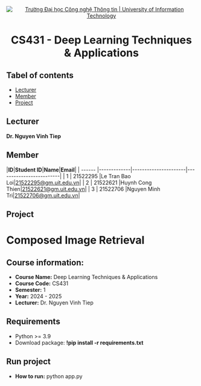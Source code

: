 <p align="center">
  <a href="https://www.uit.edu.vn/" title="Trường Đại học Công nghệ Thông tin" style="border: 5;">
    <img src="https://i.imgur.com/WmMnSRt.png" alt="Trường Đại học Công nghệ Thông tin | University of Information Technology">
  </a>
</p>

<!-- Title -->
<h1 align="center"><b>CS431 - Deep Learning Techniques & Applications</b></h1>



## Tabel of contents
* [ Lecturer](#lecturer)
* [ Member](#member)
* [ Project](#project)
## Lecturer
<a name="lecturer"></a>
**Dr. Nguyen Vinh Tiep**

## Member
<a name="member"></a>
|**ID**|**Student ID**|**Name**|**Email**|
| ------ |-------------|----------------------|-------------------------|
| 1      | 21522295   	 |Le Tran Bao Loi|21522295@gm.uit.edu.vn|
| 2      | 21522621      |Huynh Cong Thien|21522621@gm.uit.edu.vn|
| 3      | 21522706      |Nguyen Minh Tri|21522706@gm.uit.edu.vn|
## Project
<a name="project"></a>
# Composed Image Retrieval

## Course information:

-   **Course Name:** Deep Learning Techniques & Applications
-   **Course Code:** CS431
-   **Semester:** 1
-   **Year:** 2024 - 2025
-   **Lecturer:** Dr. Nguyen Vinh Tiep


## Requirements
- Python >= 3.9
- Download package: **!pip install -r requirements.txt**
## Run project
- **How to run:** python app.py


